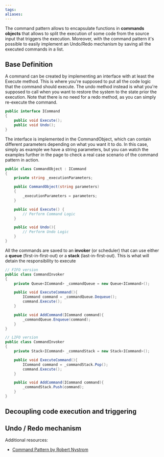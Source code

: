 ```yaml
---
tags: 
aliases:
---
```

The command pattern allows to encapsulate functions in **commands objects** that allows to split the execution of some code from the source input that triggers the execution. Moreover, with the command pattern it's possible to easily implement an Undo/Redo mechanism by saving all the executed commands in a list.

## Base Definition
A command can be created by implementing an interface with at least the Execute method. This is where you're supposed to put all the code logic that the command should execute. 
The undo method instead is what you're supposed to call when you want to restore the system to the state prior the execution. Note that there is no need for a redo method, as you can simply re-execute the command.

```c#
public interface ICommand
{
	public void Execute();
	public void Undo();
}
```

The interface is implemented in the CommandObject, which can contain different parameters depending on what you want it to do. In this case, simply as example we have a string parameters, but you can watch the examples further in the page to check a real case scenario of the command pattern in action.

```c#
public class CommandObject : ICommand
{
	private string _executionParameters;

	public CommandObject(string parameters)
	{
		_executionParameters = parameters;
	}

	public void Execute() {
		// Perform Command Logic
	}

	public void Undo(){
		// Perform Undo Logic
	}
}
```

All the commands are saved to an **invoker** (or scheduler) that can use either a **queue** (first-in-first-out) or a **stack** (last-in-first-out). This is what will detain the responsibility to execute 

```c#
// FIFO version
public class CommandInvoker
{
	private Queue<ICommand> _commandQueue = new Queue<ICommand>();

	public void ExecuteCommand(){
		ICommand command = _commandQueue.Dequeue();
		command.Execute();
	}

	public void AddCommand(ICommand command){
		_commandQueue.Enqueue(command);
	}
}
```

```c#
// LIFO version
public class CommandInvoker
{
	private Stack<ICommand> _commandStack = new Stack<ICommand>();

	public void ExecuteCommand(){
		ICommand command = _commandStack.Pop();
		command.Execute();
	}

	public void AddCommand(ICommand command){
		_commandStack.Push(command);
	}
}
```

## Decoupling code execution and triggering


## Undo / Redo mechanism




Additional resources:
- [Command Pattern by Robert Nystrom](https://gameprogrammingpatterns.com/command.html)
